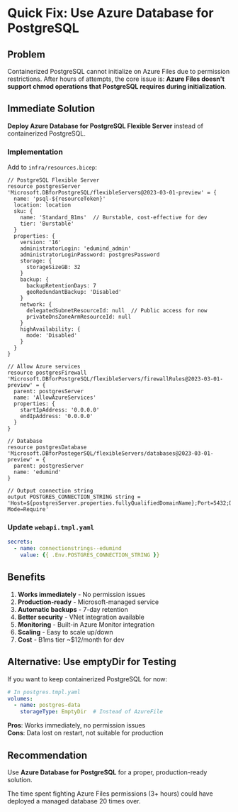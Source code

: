 # Quick Fix: Use Azure Database for PostgreSQL

## Problem

Containerized PostgreSQL cannot initialize on Azure Files due to permission restrictions.
After hours of attempts, the core issue is: **Azure Files doesn't support chmod operations that PostgreSQL requires during initialization**.

## Immediate Solution

**Deploy Azure Database for PostgreSQL Flexible Server** instead of containerized PostgreSQL.

### Implementation

Add to `infra/resources.bicep`:

```bicep
// PostgreSQL Flexible Server
resource postgresServer 'Microsoft.DBforPostgreSQL/flexibleServers@2023-03-01-preview' = {
  name: 'psql-${resourceToken}'
  location: location
  sku: {
    name: 'Standard_B1ms'  // Burstable, cost-effective for dev
    tier: 'Burstable'
  }
  properties: {
    version: '16'
    administratorLogin: 'edumind_admin'
    administratorLoginPassword: postgresPassword
    storage: {
      storageSizeGB: 32
    }
    backup: {
      backupRetentionDays: 7
      geoRedundantBackup: 'Disabled'
    }
    network: {
      delegatedSubnetResourceId: null  // Public access for now
      privateDnsZoneArmResourceId: null
    }
    highAvailability: {
      mode: 'Disabled'
    }
  }
}

// Allow Azure services
resource postgresFirewall 'Microsoft.DBforPostgreSQL/flexibleServers/firewallRules@2023-03-01-preview' = {
  parent: postgresServer
  name: 'AllowAzureServices'
  properties: {
    startIpAddress: '0.0.0.0'
    endIpAddress: '0.0.0.0'
  }
}

// Database
resource postgresDatabase 'Microsoft.DBforPostegerSQL/flexibleServers/databases@2023-03-01-preview' = {
  parent: postgresServer
  name: 'edumind'
}

// Output connection string
output POSTGRES_CONNECTION_STRING string = 'Host=${postgresServer.properties.fullyQualifiedDomainName};Port=5432;Database=edumind;Username=edumind_admin;Password=${postgresPassword};SSL Mode=Require'
```

### Update `webapi.tmpl.yaml`

```yaml
secrets:
  - name: connectionstrings--edumind
    value: {{ .Env.POSTGRES_CONNECTION_STRING }}
```

## Benefits

1. **Works immediately** - No permission issues
2. **Production-ready** - Microsoft-managed service
3. **Automatic backups** - 7-day retention
4. **Better security** - VNet integration available
5. **Monitoring** - Built-in Azure Monitor integration
6. **Scaling** - Easy to scale up/down
7. **Cost** - B1ms tier ~$12/month for dev

## Alternative: Use emptyDir for Testing

If you want to keep containerized PostgreSQL for now:

```yaml
# In postgres.tmpl.yaml
volumes:
  - name: postgres-data
    storageType: EmptyDir  # Instead of AzureFile
```

**Pros**: Works immediately, no permission issues  
**Cons**: Data lost on restart, not suitable for production

## Recommendation

Use **Azure Database for PostgreSQL** for a proper, production-ready solution.

The time spent fighting Azure Files permissions (3+ hours) could have deployed a managed database 20 times over.

